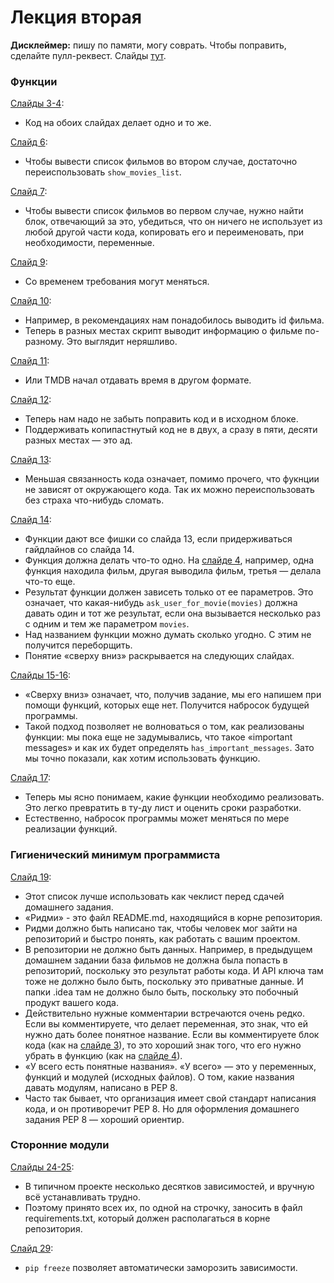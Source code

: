 # Лекция вторая
**Дисклеймер:** пишу по памяти, могу соврать. Чтобы поправить, сделайте пулл-реквест.
Слайды [тут](http://melevir.com/static/styleru_py/slides/2.html).

### Функции
[Слайды 3-4](http://melevir.com/static/styleru_py/slides/2.html?full#3):
- Код на обоих слайдах делает одно и то же.  

[Слайд 6](http://melevir.com/static/styleru_py/slides/2.html?full#6):
- Чтобы вывести список фильмов во втором случае, достаточно переиспользовать ```show_movies_list```.

[Слайд 7](http://melevir.com/static/styleru_py/slides/2.html?full#7):
- Чтобы вывести список фильмов во первом случае, нужно найти блок, отвечающий за это, убедиться, что он ничего не использует из любой другой части кода, копировать его и переименовать, при необходимости, переменные.

[Слайд 9](http://melevir.com/static/styleru_py/slides/2.html?full#9):
- Со временем требования могут меняться.

[Слайд 10](http://melevir.com/static/styleru_py/slides/2.html?full#10):
- Например, в рекомендациях нам понадобилось выводить id фильма. 
- Теперь в разных местах скрипт выводит информацию о фильме по-разному. Это выглядит неряшливо.

[Слайд 11](http://melevir.com/static/styleru_py/slides/2.html?full#11):
- Или TMDB начал отдавать время в другом формате. 

[Слайд 12](http://melevir.com/static/styleru_py/slides/2.html?full#12):
- Теперь нам надо не забыть поправить код и в исходном блоке.
- Поддерживать копипастнутый код не в двух, а сразу в пяти, десяти разных местах — это ад.

[Слайд 13](http://melevir.com/static/styleru_py/slides/2.html?full#13):
- Меньшая связанность кода означает, помимо прочего, что фукнции не зависят от окружающего кода. Так их можно переиспользовать без страха что-нибудь сломать.

[Слайд 14](http://melevir.com/static/styleru_py/slides/2.html?full#14):
- Функции дают все фишки со слайда 13, если придерживаться гайдлайнов со слайда 14.
- Функция должна делать что-то одно. На [слайде 4](http://melevir.com/static/styleru_py/slides/2.html?full#4), например, одна функция находила фильм, другая выводила фильм, третья — делала что-то еще.
- Результат функции должен зависеть только от ее параметров. Это означает, что какая-нибудь ```ask_user_for_movie(movies)``` должна давать один и тот же результат, если она вызывается несколько раз с одним и тем же параметром ```movies```.
- Над названием функции можно думать сколько угодно. С этим не получится переборщить.
- Понятие «сверху вниз» раскрывается на следующих слайдах.

[Слайды 15-16](http://melevir.com/static/styleru_py/slides/2.html?full#15):
- «Сверху вниз» означает, что, получив задание, мы его напишем при помощи функций, которых еще нет. Получится набросок будущей программы.
- Такой подход позволяет не волноваться о том, как реализованы функции: мы пока еще не задумывались, что такое «important messages» и как их будет определять ```has_important_messages```. Зато мы точно показали, как хотим использовать функцию.

[Слайд 17](http://melevir.com/static/styleru_py/slides/2.html?full#17):
- Теперь мы ясно понимаем, какие функции необходимо реализовать. Это легко превратить в ту-ду лист и оценить сроки разработки.
- Естественно, набросок программы может меняться по мере реализации функций.

### Гигиенический минимум программиста
[Слайд 19](http://melevir.com/static/styleru_py/slides/2.html?full#19):
- Этот список лучше использовать как чеклист перед сдачей домашнего задания.
- «Ридми» - это файл README.md, находящийся в корне репозитория. 
- Ридми должно быть написано так, чтобы человек мог зайти на репозиторий и быстро понять, как работать с вашим проектом.
- В репозитории не должно быть данных. Например, в предыдущем домашнем задании база фильмов не должна была попасть в репозиторий, поскольку это результат работы кода. И API ключа там тоже не должно было быть, поскольку это приватные данные. И папки .idea там не должно было быть, поскольку это побочный продукт вашего кода.
- Действительно нужные комментарии встречаются очень редко. Если вы комментируете, что делает переменная, это знак, что ей нужно дать более понятное название. Если вы комментируете блок кода (как на [слайде 3](http://melevir.com/static/styleru_py/slides/2.html?full#3)), то это хороший знак того, что его нужно убрать в функцию (как на [слайде 4](http://melevir.com/static/styleru_py/slides/2.html?full#4)).
- «У всего есть понятные названия». «У всего» — это у переменных, функций и модулей (исходных файлов). О том, какие названия давать модулям, написано в PEP 8.
- Часто так бывает, что организация имеет свой стандарт написания кода, и он противоречит PEP 8. Но для оформления домашнего 
задания PEP 8 — хороший ориентир.

### Сторонние модули
[Слайды 24-25](http://melevir.com/static/styleru_py/slides/2.html?full#24):
- В типичном проекте несколько десятков зависимостей, и вручную всё устанавливать трудно.
- Поэтому принято всех их, по одной на строчку, заносить в файл requirements.txt, который должен располагаться в корне репозитория.

[Слайд 29](http://melevir.com/static/styleru_py/slides/2.html?full#29):
- ```pip freeze``` позволяет автоматически заморозить зависимости.
